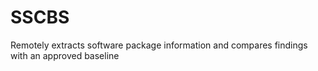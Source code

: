 # SSCBS
Remotely extracts software package information and compares findings with an approved baseline 
